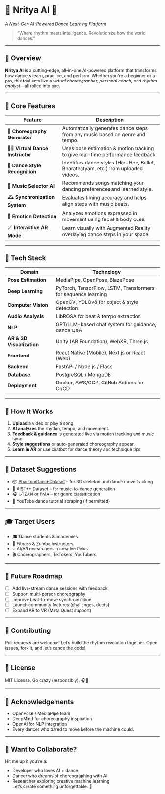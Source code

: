 # 🕺 Nritya AI 💃  
*A Next-Gen AI-Powered Dance Learning Platform*

> “Where rhythm meets intelligence. Revolutionize how the world dances.”

---

## 📌 Overview  
**Nritya AI** is a cutting-edge, all-in-one AI-powered platform that transforms how dancers learn, practice, and perform. Whether you're a beginner or a pro, this tool acts like a *virtual choreographer, personal coach, and rhythm analyst*—all rolled into one.

---

## 🎯 Core Features

| Feature                     | Description                                                                 |
|----------------------------|-----------------------------------------------------------------------------|
| 🧠 **Choreography Generator** | Automatically generates dance steps from any music based on genre and tempo. |
| 🕵️‍♀️ **Virtual Dance Instructor** | Uses pose estimation & motion tracking to give real-time performance feedback. |
| 🧬 **Dance Style Recognition** | Identifies dance styles (Hip-Hop, Ballet, Bharatnatyam, etc.) from uploaded videos. |
| 🎵 **Music Selector AI**       | Recommends songs matching your dancing preferences and learned style. |
| 🕰 **Synchronization System**  | Evaluates timing accuracy and helps align steps with music beats. |
| 🫶 **Emotion Detection**       | Analyzes emotions expressed in movement using facial & body cues. |
| 🪄 **Interactive AR Mode**     | Learn visually with Augmented Reality overlaying dance steps in your space. |

---

## 🧰 Tech Stack

| Domain                    | Technology                                                                  |
|---------------------------|------------------------------------------------------------------------------|
| **Pose Estimation**       | MediaPipe, OpenPose, BlazePose                                               |
| **Deep Learning**         | PyTorch, TensorFlow, LSTM, Transformers for sequence learning                |
| **Computer Vision**       | OpenCV, YOLOv8 for object & style detection                                 |
| **Audio Analysis**        | LibROSA for beat & tempo extraction                                          |
| **NLP**                   | GPT/LLM-based chat system for guidance, dance Q&A                            |
| **AR & 3D Visualization** | Unity (AR Foundation), WebXR, Three.js                                       |
| **Frontend**              | React Native (Mobile), Next.js or React (Web)                                |
| **Backend**               | FastAPI / Node.js / Flask                                                    |
| **Database**              | PostgreSQL / MongoDB                                                         |
| **Deployment**            | Docker, AWS/GCP, GitHub Actions for CI/CD                                   |

---

## 🚀 How It Works

1. **Upload** a video or play a song.  
2. **AI analyzes** the rhythm, tempo, and movement.  
3. **Feedback & guidance** is generated live via motion tracking and music sync.  
4. **Style suggestions** or auto-generated choreography appear.  
5. **Learn in AR** or use chatbot for dance theory and technique tips.  

---

## 🧪 Dataset Suggestions

- 📦 [PhantomDanceDataset](https://github.com/libuyu/PhantomDanceDataset) – for 3D skeleton and dance move tracking  
- 📂 AIST++ Dataset – for music-to-dance generation  
- 🎧 GTZAN or FMA – for genre classification  
- 🎥 YouTube dance tutorial scraping (if permitted)  

---

## 🎓 Target Users

- 🎓 Dance students & academies  
- 📱 Fitness & Zumba instructors  
- 💡 AI/AR researchers in creative fields  
- 🎬 Choreographers, TikTokers, YouTubers  

---

## 🧱 Future Roadmap

- [ ] Add live-stream dance sessions with feedback  
- [ ] Support multi-person choreography  
- [ ] Improve beat-to-move synchronization  
- [ ] Launch community features (challenges, duets)  
- [ ] Expand AR to VR (Meta Quest support)  

---

## 🤝 Contributing

Pull requests are welcome! Let’s build the rhythm revolution together. Open issues, fork it, and let’s dance the code!

---

## 📜 License

MIT License. Go crazy (responsibly). 🎧🧠

---

## 🙌 Acknowledgements

- OpenPose / MediaPipe team  
- DeepMind for choreography inspiration  
- OpenAI for NLP integration  
- Every dancer who dared to move before the machine could.

---

## 💬 Want to Collaborate?

Hit me up if you’re a:  
- Developer who loves AI + dance  
- Dancer who dreams of choreographing with AI  
- Researcher exploring creative machine learning  
Let’s create something unforgettable. 🌟

